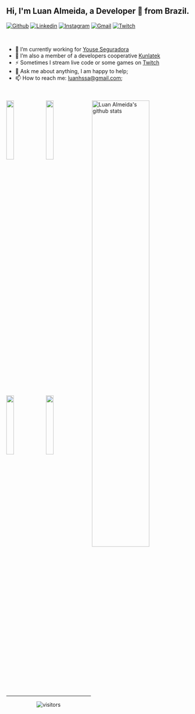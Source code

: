 
## Hi, I'm Luan Almeida, a Developer 🚀 from Brazil.

[![Github](https://img.shields.io/badge/-Github-000?style=flat&logo=Github&logoColor=white)](https://github.com/luanhssa)
[![Linkedin](https://img.shields.io/badge/-LinkedIn-blue?style=flat&logo=Linkedin&logoColor=white)](https://www.linkedin.com/in/luanhssa/)
[![Instagram](https://img.shields.io/badge/-Instagram-c13584?style=flat&labelColor=c13584&logo=instagram&logoColor=white)](https://www.instagram.com/luanhssa/)
[![Gmail](https://img.shields.io/badge/-Gmail-c14438?style=flat&logo=Gmail&logoColor=white)](mailto:luanhssa@gmail.com)
[![Twitch](https://img.shields.io/twitch/status/luanhssa?style=social)](https://www.twitch.tv/luanhssa)

&nbsp;

- 🔭 I’m currently working for [Youse Seguradora](https://github.com/youse-seguradora)
- 🔭 I’m also a member of a developers cooperative [Kunlatek](https://github.com/kunlatek)
- ⚡ Sometimes I stream live code or some games on [Twitch](https://www.twitch.tv/luanhssa)
- 💬 Ask me about anything, I am happy to help;
- 📫 How to reach me: luanhssa@gmail.com;
<!--
- 🌱 I’m always learning but currently
- 👯 I’m looking to collaborate on ...
- 🤔 I’m looking for help with ...
- 😄 Pronouns: ...
- ⚡ Fun fact: ...🌴
-->

&nbsp;

<p>
  <!--
  <a href="https://github.com/luanhssa">
    <img width="45%" align="left" alt="Luan Almeida's github stats" src="https://github-readme-stats.vercel.app/api/top-langs/?username=luanhssa&layout=compact" />
  </a>
  -->
  <a href="https://github.com/luanhssa">
    <img width="55%" align="right" alt="Luan Almeida's github stats" src="https://github-readme-stats.vercel.app/api?username=luanhssa&show_icons=true&theme=dark&hide_border=true" />
  </a>
  
  <!-- Your languages and tools. Be careful with the alignment. 
  You can use this sites to get logos: https://www.vectorlogo.zone or https://simpleicons.org/
  -->
  <code><img width="20%" src="https://www.vectorlogo.zone/logos/flutterio/flutterio-ar21.svg"></code>
  <code><img width="20%" src="https://www.vectorlogo.zone/logos/dartlang/dartlang-ar21.svg"></code>
  <br />
  <code><img width="20%" src="https://www.vectorlogo.zone/logos/swift/swift-ar21.svg"></code>
  <code><img width="20%" src="https://www.vectorlogo.zone/logos/kotlinlang/kotlinlang-ar21.svg"></code>
  <!--
  <br />
  <code><img width="20%" src="https://www.vectorlogo.zone/logos/java/java-ar21.svg"></code>
  <code><img width="20%" src="https://www.vectorlogo.zone/logos/android/android-ar21.svg"></code>
  <br />
  <code><img width="10%" src="https://www.vectorlogo.zone/logos/javascript/javascript-horizontal.svg"></code>
  <code><img width="10%" src="https://www.vectorlogo.zone/logos/npmjs/npmjs-ar21.svg"></code>
  <code><img width="10%" src="https://www.vectorlogo.zone/logos/yaml/yaml-ar21.svg"></code>
  <br />
  <!--
  <code><img width="10%" src="https://www.vectorlogo.zone/logos/mysql/mysql-ar21.svg"></code>
  <code><img width="10%" src="https://www.vectorlogo.zone/logos/postgresql/postgresql-ar21.svg"></code>
  <code><img width="10%" src="https://www.vectorlogo.zone/logos/firebase/firebase-ar21.svg"></code>
  <br />
  !--
  <code><img width="10%" src="https://www.vectorlogo.zone/logos/javascript/javascript-icon.svg"></code>
  <code><img width="10%" src="https://www.vectorlogo.zone/logos/yaml/yaml-ar21.svg"></code>
  <code><img width="10%" src="https://www.vectorlogo.zone/logos/gnu_bash/gnu_bash-ar21.svg"></code>
  -->
</p>

---

<p align="center">
  <!--
  <a href="http://hits.dwyl.com/luanhssa/luanhssa" target="_blank">
    <img align="center" alt="HitCount" src="http://hits.dwyl.com/luanhssa/luanhssa.svg" />
  </a>
  -->
    <img align="center" alt="visitors" src="https://visitor-badge.glitch.me/badge?page_id=luanhssa.luanhssa" />
</p>
